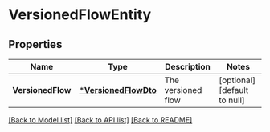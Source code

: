 # VersionedFlowEntity

## Properties
Name | Type | Description | Notes
------------ | ------------- | ------------- | -------------
**VersionedFlow** | [***VersionedFlowDto**](VersionedFlowDTO.md) | The versioned flow | [optional] [default to null]

[[Back to Model list]](../README.md#documentation-for-models) [[Back to API list]](../README.md#documentation-for-api-endpoints) [[Back to README]](../README.md)


